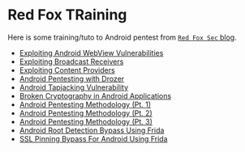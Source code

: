 # Red Fox TRaining

Here is some training/tuto to Android pentest from [`Red Fox Sec` blog](1).

[1]: https://redfoxsec.com/blog/category/mobile/

- [Exploiting Android WebView Vulnerabilities](./web_view/index.md)
- [Exploiting Broadcast Receivers](./broad_cast_receivers/index.md)
- [Exploiting Content Providers](./content_providers/index.md)
- [Android Pentesting with Drozer](./drozer/index.md)
- [Android Tapjacking Vulnerability](./tapjacking/index.md)
- [Broken Cryptography in Android Applications](./crypto/index.md)
- [Android Pentesting Methodology (Pt. 1)](./pentest_method/index.md)
- [Android Pentesting Methodology (Pt. 2)](./pentest_method/index.md)
- [Android Pentesting Methodology (Pt. 3)](./pentest_method/index.md)
- [Android Root Detection Bypass Using Frida](./frida_root/index.md)
- [SSL Pinning Bypass For Android Using Frida](./frida_ssl_pinning/index.md)
